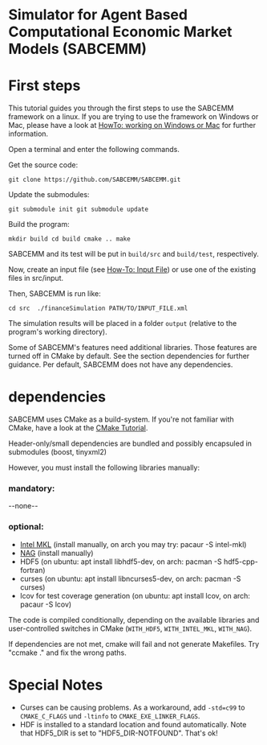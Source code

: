 # Simulator for Agent Based Computational Economic Market Models (SABCEMM)



# First steps 

This tutorial guides you through the first steps to use the SABCEMM framework on a linux.
If you are trying to use the framework on Windows or Mac, please have a look at 
[HowTo: working on Windows or Mac](https://github.com/SABCEMM/SABCEMM/wiki/SABCEMM-on-Windows-or-Mac) for further information.


Open a terminal and enter the following commands.

Get the source code:

`git clone https://github.com/SABCEMM/SABCEMM.git`

Update the submodules: 

`git submodule init
git submodule update`

Build the program:

`mkdir build
cd build
cmake ..
make`


SABCEMM and its test will be put in `build/src` and `build/test`, respectively.

Now, create an input file (see [How-To: Input File](https://github.com/SABCEMM/SABCEMM/wiki/Create-an-Input-File)) 
or use one of the existing files in src/input.
 
Then, SABCEMM is run like:
 
`cd src 
./financeSimulation PATH/TO/INPUT_FILE.xml `

The simulation results will be placed in a folder `output` (relative to the program's working directory).
 
Some of SABCEMM's features need additional libraries. Those features are turned
 off in CMake by default. See the section dependencies for further guidance.
Per default, SABCEMM does not have any dependencies.

# dependencies

SABCEMM uses CMake as a build-system. If you're not familiar with CMake, have a
 look at the [CMake Tutorial](https://cmake.org/cmake-tutorial/).

Header-only/small dependencies are bundled and possibly encapsuled in submodules (boost, tinyxml2)

However, you must install the following libraries manually:

### mandatory:
--none--

### optional:
* [Intel MKL](https://software.intel.com/en-us/intel-mkl/) (install manually, on arch you may try: pacaur -S intel-mkl)
* [NAG](http://www.nag.com/) (install manually) 
* HDF5 (on ubuntu: apt install libhdf5-dev, on arch: pacman -S hdf5-cpp-fortran)
* curses (on ubuntu: apt install libncurses5-dev, on arch: pacman -S curses)
* lcov for test coverage generation (on ubuntu: apt install lcov, on arch: pacaur -S lcov)

The code is compiled conditionally, depending on the available libraries and 
 user-controlled switches in CMake (`WITH_HDF5`, `WITH_INTEL_MKL`, `WITH_NAG`).
 
If dependencies are not met, cmake will fail and not generate Makefiles. Try "ccmake ." and fix the wrong paths.

# Special Notes

* Curses can be causing problems. As a workaround, add `-std=c99` to `CMAKE_C_FLAGS` und `-ltinfo` to `CMAKE_EXE_LINKER_FLAGS`.
* HDF is installed to a standard location and found automatically. Note that HDF5_DIR is set to "HDF5_DIR-NOTFOUND". That's ok!

